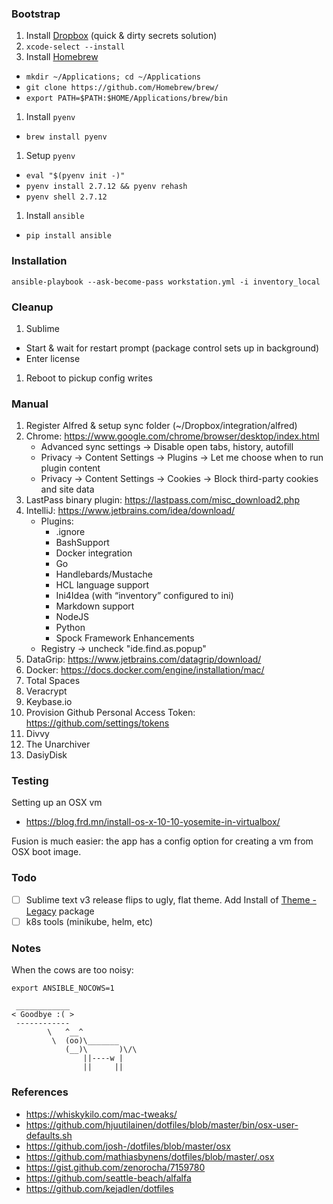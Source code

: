 
### Bootstrap

1. Install [Dropbox](https://www.dropbox.com/downloading) (quick & dirty secrets solution)
1. `xcode-select --install`
1. Install [Homebrew](https://github.com/Homebrew/brew/blob/master/docs/Installation.md#installation)
  * `mkdir ~/Applications; cd ~/Applications`
  * `git clone https://github.com/Homebrew/brew/`
  * `export PATH=$PATH:$HOME/Applications/brew/bin`
1. Install `pyenv`
  * `brew install pyenv`
1. Setup `pyenv`
  * `eval "$(pyenv init -)"`
  * `pyenv install 2.7.12 && pyenv rehash`
  * `pyenv shell 2.7.12`
1. Install `ansible`
  * `pip install ansible`

### Installation

```
ansible-playbook --ask-become-pass workstation.yml -i inventory_local
```

### Cleanup

1. Sublime
  * Start & wait for restart prompt (package control sets up in background)
  * Enter license
1. Reboot to pickup config writes

### Manual
1. Register Alfred & setup sync folder (~/Dropbox/integration/alfred)
1. Chrome: https://www.google.com/chrome/browser/desktop/index.html
    * Advanced sync settings -> Disable open tabs, history, autofill
    * Privacy -> Content Settings -> Plugins -> Let me choose when to run plugin content
    * Privacy -> Content Settings -> Cookies -> Block third-party cookies and site data
1. LastPass binary plugin: https://lastpass.com/misc_download2.php
1. IntelliJ: https://www.jetbrains.com/idea/download/
    * Plugins:
      - .ignore
      - BashSupport
      - Docker integration
      - Go
      - Handlebards/Mustache
      - HCL language support
      - Ini4Idea (with “inventory” configured to ini)
      - Markdown support
      - NodeJS
      - Python
      - Spock Framework Enhancements
    * Registry -> uncheck "ide.find.as.popup"
1. DataGrip: https://www.jetbrains.com/datagrip/download/
1. Docker: https://docs.docker.com/engine/installation/mac/ 
1. Total Spaces
1. Veracrypt
1. Keybase.io
1. Provision Github Personal Access Token: https://github.com/settings/tokens
1. Divvy
1. The Unarchiver
1. DasiyDisk

### Testing

Setting up an OSX vm
* https://blog.frd.mn/install-os-x-10-10-yosemite-in-virtualbox/

Fusion is much easier: the app has a config option for creating a vm from OSX boot image.

### Todo
- [ ] Sublime text v3 release flips to ugly, flat theme. Add Install of [Theme - Legacy](https://packagecontrol.io/packages/Theme%20-%20Legacy) package
- [ ] k8s tools (minikube, helm, etc)

### Notes

When the cows are too noisy:
```
export ANSIBLE_NOCOWS=1
```

```
 ____________
< Goodbye :( >
 ------------
        \   ^__^
         \  (oo)\_______
            (__)\       )\/\
                ||----w |
                ||     ||
```

### References

* https://whiskykilo.com/mac-tweaks/
* https://github.com/hjuutilainen/dotfiles/blob/master/bin/osx-user-defaults.sh
* https://github.com/josh-/dotfiles/blob/master/osx
* https://github.com/mathiasbynens/dotfiles/blob/master/.osx
* https://gist.github.com/zenorocha/7159780
* https://github.com/seattle-beach/alfalfa
* https://github.com/kejadlen/dotfiles
